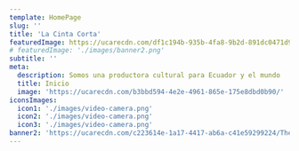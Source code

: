 ```yaml
---
template: HomePage
slug: ''
title: 'La Cinta Corta'
featuredImage: https://ucarecdn.com/df1c194b-935b-4fa8-9b2d-891dc0471d9c/Filmcrewteambgfilm.jpg
# featuredImage: './images/banner2.png'
subtitle: ''
meta:
  description: Somos una productora cultural para Ecuador y el mundo
  title: Inicio
  image: 'https://ucarecdn.com/b3bbd594-4e2e-4961-865e-175e8dbd0b90/'
iconsImages:
  icon1: './images/video-camera.png'
  icon2: './images/video-camera.png'
  icon3: './images/video-camera.png'
banner2: 'https://ucarecdn.com/c223614e-1a17-4417-ab6a-c41e59299224/Theaterspotlightwithsmoke.jpg'
---
```

